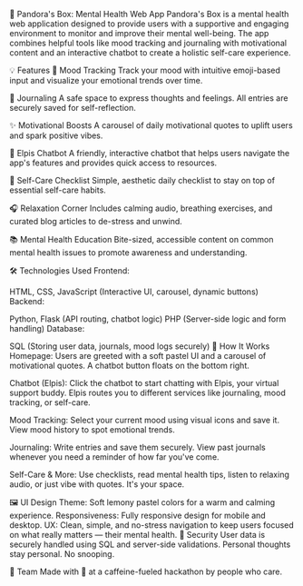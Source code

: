 🌸 Pandora's Box: Mental Health Web App
Pandora's Box is a mental health web application designed to provide users with a supportive and engaging environment to monitor and improve their mental well-being. The app combines helpful tools like mood tracking and journaling with motivational content and an interactive chatbot to create a holistic self-care experience.

💡 Features
🧠 Mood Tracking
Track your mood with intuitive emoji-based input and visualize your emotional trends over time.

📓 Journaling
A safe space to express thoughts and feelings. All entries are securely saved for self-reflection.

✨ Motivational Boosts
A carousel of daily motivational quotes to uplift users and spark positive vibes.

🤖 Elpis Chatbot
A friendly, interactive chatbot that helps users navigate the app's features and provides quick access to resources.

🧺 Self-Care Checklist
Simple, aesthetic daily checklist to stay on top of essential self-care habits.

🎧 Relaxation Corner
Includes calming audio, breathing exercises, and curated blog articles to de-stress and unwind.

📚 Mental Health Education
Bite-sized, accessible content on common mental health issues to promote awareness and understanding.

🛠️ Technologies Used
Frontend:

HTML, CSS, JavaScript (Interactive UI, carousel, dynamic buttons)
Backend:

Python, Flask (API routing, chatbot logic)
PHP (Server-side logic and form handling)
Database:

SQL (Storing user data, journals, mood logs securely)
🚀 How It Works
Homepage:
Users are greeted with a soft pastel UI and a carousel of motivational quotes. A chatbot button floats on the bottom right.

Chatbot (Elpis):
Click the chatbot to start chatting with Elpis, your virtual support buddy. Elpis routes you to different services like journaling, mood tracking, or self-care.

Mood Tracking:
Select your current mood using visual icons and save it. View mood history to spot emotional trends.

Journaling:
Write entries and save them securely. View past journals whenever you need a reminder of how far you've come.

Self-Care & More:
Use checklists, read mental health tips, listen to relaxing audio, or just vibe with quotes. It's your space.

🖼️ UI Design
Theme: Soft lemony pastel colors for a warm and calming experience.
Responsiveness: Fully responsive design for mobile and desktop.
UX: Clean, simple, and no-stress navigation to keep users focused on what really matters — their mental health.
🔐 Security
User data is securely handled using SQL and server-side validations. Personal thoughts stay personal. No snooping.

🌈 Team
Made with 💚 at a caffeine-fueled hackathon by people who care.
